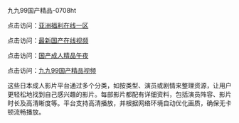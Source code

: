 九九99国产精品-0708ht

点击访问：<a href="https://heiliaoll4qsx.pages.dev">亚洲福利在线一区</a>

点击访问：<a href="https://heiliaowt0d7p.pages.dev">最新国产在线视频</a>

点击访问：<a href="https://heiliaoow5kzm.pages.dev">国产成人精品午夜</a>

点击访问：<a href="https://heiliaozj3tjd.pages.dev">九九99国产精品视频</a>

这些日本成人影片平台通过多个分类，如按类型、演员或剧情来整理资源，让用户更轻松地找到自己感兴趣的影片。每部影片都配有详细资料，包括演员阵容、影片时长及高清晰度等。平台支持高清播放，并根据网络环境自动优化画质，确保无卡顿流畅播放。

<span style="display:none;">[Canonical link](https://github.com/enha20250708/enha7 ）</span>

